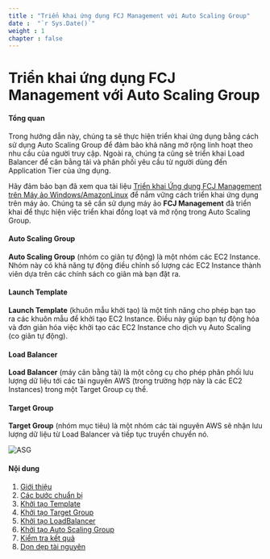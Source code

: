 ```yaml
---
title : "Triển khai ứng dụng FCJ Management với Auto Scaling Group"
date :  "`r Sys.Date()`" 
weight : 1 
chapter : false
---
```


# Triển khai ứng dụng FCJ Management với Auto Scaling Group

#### Tổng quan

Trong hướng dẫn này, chúng ta sẽ thực hiện triển khai ứng dụng bằng cách sử dụng Auto Scaling Group để đảm bảo khả năng mở rộng linh hoạt theo nhu cầu của người truy cập. Ngoài ra, chúng ta cũng sẽ triển khai Load Balancer để cân bằng tải và phân phối yêu cầu từ người dùng đến Application Tier của ứng dụng.

Hãy đảm bảo bạn đã xem qua tài liệu [Triển khai Ứng dụng FCJ Management trên Máy ảo Windows/AmazonLinux](https://000004.awsstudygroup.com/) để nắm vững cách triển khai ứng dụng trên máy ảo. Chúng ta sẽ cần sử dụng máy ảo **FCJ Management** đã triển khai để thực hiện việc triển khai đồng loạt và mở rộng trong Auto Scaling Group.

#### Auto Scaling Group

**Auto Scaling Group** (nhóm co giãn tự động) là một nhóm các EC2 Instance. Nhóm này có khả năng tự động điều chỉnh số lượng các EC2 Instance thành viên dựa trên các chính sách co giãn mà bạn đặt ra.

#### Launch Template

**Launch Template** (khuôn mẫu khởi tạo) là một tính năng cho phép bạn tạo ra các khuôn mẫu để khởi tạo EC2 Instance. Điều này giúp bạn tự động hóa và đơn giản hóa việc khởi tạo các EC2 Instance cho dịch vụ Auto Scaling (co giãn tự động).

#### Load Balancer

**Load Balancer** (máy cân bằng tải) là một công cụ cho phép phân phối lưu lượng dữ liệu tới các tài nguyên AWS (trong trường hợp này là các EC2 Instances) trong một Target Group cụ thể.

#### Target Group

**Target Group** (nhóm mục tiêu) là một nhóm các tài nguyên AWS sẽ nhận lưu lượng dữ liệu từ Load Balancer và tiếp tục truyền chuyển nó.

![ASG](/images/2-Prerequiste/0.png?featherlight=false&width=50pc)

#### Nội dung

1. [Giới thiệu](1-introduce/)
2. [Các bước chuẩn bị](2-prerequiste/)
3. [Khởi tạo Template](3-launchtemplate/)
4. [Khởi tạo Target Group](4-launchtargetgroup/)
5. [Khởi tạo LoadBalancer](5-launchloadbalancer/)
6. [Khởi tạo Auto Scaling Group](6-launchautoscalinggroup/)
7. [Kiểm tra kết quả](7-result/)
8. [Dọn dẹp tài nguyên](8-cleanup/)
